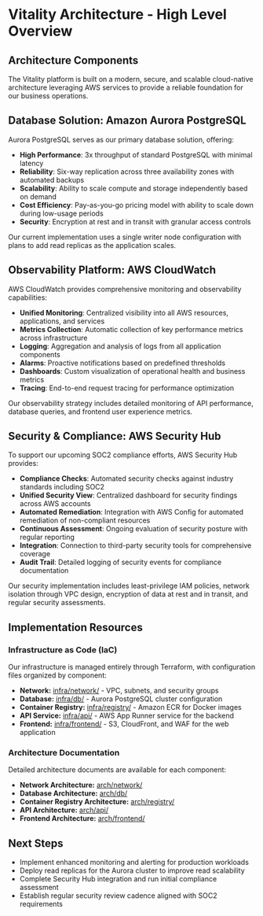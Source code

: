 # Vitality Architecture - High Level Overview

## Architecture Components

The Vitality platform is built on a modern, secure, and scalable cloud-native architecture leveraging AWS services to provide a reliable foundation for our business operations.

## Database Solution: Amazon Aurora PostgreSQL

Aurora PostgreSQL serves as our primary database solution, offering:

- **High Performance**: 3x throughput of standard PostgreSQL with minimal latency
- **Reliability**: Six-way replication across three availability zones with automated backups
- **Scalability**: Ability to scale compute and storage independently based on demand
- **Cost Efficiency**: Pay-as-you-go pricing model with ability to scale down during low-usage periods
- **Security**: Encryption at rest and in transit with granular access controls

Our current implementation uses a single writer node configuration with plans to add read replicas as the application scales.

## Observability Platform: AWS CloudWatch

AWS CloudWatch provides comprehensive monitoring and observability capabilities:

- **Unified Monitoring**: Centralized visibility into all AWS resources, applications, and services
- **Metrics Collection**: Automatic collection of key performance metrics across infrastructure
- **Logging**: Aggregation and analysis of logs from all application components
- **Alarms**: Proactive notifications based on predefined thresholds
- **Dashboards**: Custom visualization of operational health and business metrics
- **Tracing**: End-to-end request tracing for performance optimization

Our observability strategy includes detailed monitoring of API performance, database queries, and frontend user experience metrics.

## Security & Compliance: AWS Security Hub

To support our upcoming SOC2 compliance efforts, AWS Security Hub provides:

- **Compliance Checks**: Automated security checks against industry standards including SOC2
- **Unified Security View**: Centralized dashboard for security findings across AWS accounts
- **Automated Remediation**: Integration with AWS Config for automated remediation of non-compliant resources
- **Continuous Assessment**: Ongoing evaluation of security posture with regular reporting
- **Integration**: Connection to third-party security tools for comprehensive coverage
- **Audit Trail**: Detailed logging of security events for compliance documentation

Our security implementation includes least-privilege IAM policies, network isolation through VPC design, encryption of data at rest and in transit, and regular security assessments.

## Implementation Resources

### Infrastructure as Code (IaC)

Our infrastructure is managed entirely through Terraform, with configuration files organized by component:

- **Network:** [infra/network/](./infra/network/) - VPC, subnets, and security groups
- **Database:** [infra/db/](./infra/db/) - Aurora PostgreSQL cluster configuration
- **Container Registry:** [infra/registry/](./infra/registry/) - Amazon ECR for Docker images
- **API Service:** [infra/api/](./infra/api/) - AWS App Runner service for the backend
- **Frontend:** [infra/frontend/](./infra/frontend/) - S3, CloudFront, and WAF for the web application

### Architecture Documentation

Detailed architecture documents are available for each component:

- **Network Architecture:** [arch/network/](./arch/network/)
- **Database Architecture:** [arch/db/](./arch/db/)
- **Container Registry Architecture:** [arch/registry/](./arch/registry/)
- **API Architecture:** [arch/api/](./arch/api/)
- **Frontend Architecture:** [arch/frontend/](./arch/frontend/)

## Next Steps

- Implement enhanced monitoring and alerting for production workloads
- Deploy read replicas for the Aurora cluster to improve read scalability
- Complete Security Hub integration and run initial compliance assessment
- Establish regular security review cadence aligned with SOC2 requirements
